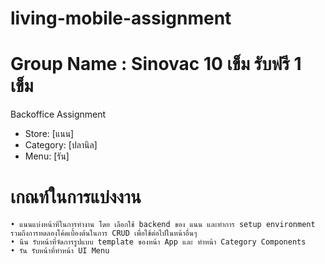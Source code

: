 # living-mobile-assignment
# Group Name : Sinovac 10 เข็ม รับฟรี 1 เข็ม
Backoffice Assignment
- Store: [แนน]
- Category: [ปลานิล]
- Menu: [รัน]
# เกณท์ในการแบ่งงาน
	• แนนแบ่งหน้าที่ในการทำงาน โดย เลือกใช้ backend ของ แนน และทำการ setup environment รวมถึงการทดลองโค้ดเบื้องต้นในการ CRUD เพื่อใช้ต่อไปในหน้าอื่นๆ
	• นีน รับหน้าที่จัดการรูปแบบ template ของหน้า App และ ทำหน้า Category Components 
	• รัน รับหน้าที่ทำหน้า UI Menu 

